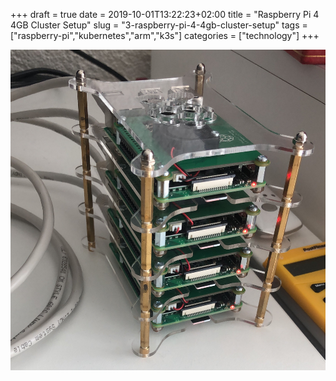 +++ 
draft = true
date = 2019-10-01T13:22:23+02:00
title = "Raspberry Pi 4 4GB Cluster Setup"
slug = "3-raspberry-pi-4-4gb-cluster-setup" 
tags = ["raspberry-pi","kubernetes","arm","k3s"]
categories = ["technology"]
+++

![raspikube](/images/posts/3/raspikube.jpg)
